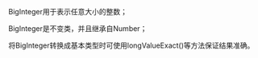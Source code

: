 BigInteger用于表示任意大小的整数；

BigInteger是不变类，并且继承自Number；

将BigInteger转换成基本类型时可使用longValueExact()等方法保证结果准确。